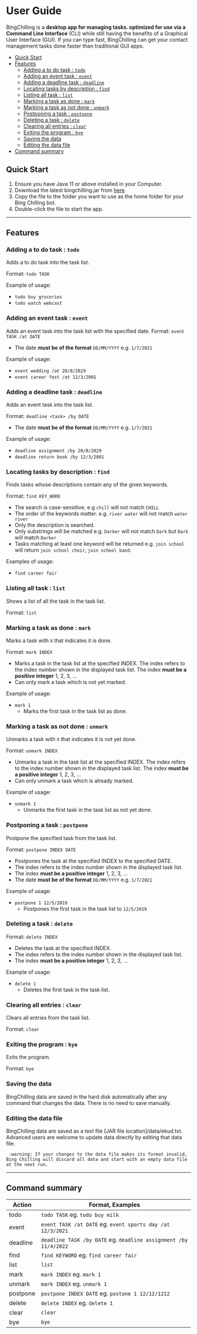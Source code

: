 # User Guide

BingChilling is a **desktop app for managing tasks. optimized for use via a Command Line Interface** (CLI) while still having the benefits of a Graphical User Interface (GUI). If you can type fast, BingChilling can get your contact management tasks done faster than traditional GUI apps.

* [Quick Start](#quick-start)
* [Features](#features)
  * [Adding a to do task : `todo`](#adding-a-to-do-task--todo)
  * [Adding an event task : `event`](#adding-an-event-task--event)
  * [Adding a deadline task : `deadline`](#adding-a-deadline-task--deadline)
  * [Locating tasks by description : `find`](#locating-tasks-by-description--find)
  * [Listing all task : `list`](#listing-all-task--list)
  * [Marking a task as done : `mark`](#marking-a-task-as-done--mark)
  * [Marking a task as not done : `unmark`](#marking-a-task-as-not-done--unmark)
  * [Postponing a task : `postpone`](#postponing-a-task--postpone)
  * [Deleting a task : `delete`](#deleting-a-task--delete)
  * [Clearing all entries : `clear`](#clearing-all-entries--clear)
  * [Exiting the program : `bye`](#exiting-the-program--bye)
  * [Saving the data](#saving-the-data)
  * [Editing the data file](#editing-the-data-file)
* [Command summary](#command-summary)

## Quick Start

1. Ensure you have Java 11 or above installed in your Computer.
2. Download the latest bingchilling.jar from [here](https://github.com/cwq2326/ip/releases).
3. Copy the file to the folder you want to use as the home folder for your Bing Chilling bot.
4. Double-click the file to start the app.

---
## Features 

### Adding a to do task : `todo`

Adds a to do task into the task list.

Format: `todo TASK`

Example of usage: 

* `todo buy groceries`
* `todo watch webcast` 
###  Adding an event task : `event`

Adds an event task into the task list with the specified date.
Format: `event TASK /at DATE`
* The date **must be of the format** `DD/MM/YYYY` e.g. `1/7/2021`

Example of usage: 

* `event wedding /at 20/8/2029`
* `event career fest /at 12/3/2001` 

### Adding a deadline task : `deadline`

Adds an event task into the task list.

Format: `deadline <task> /by DATE`
* The date **must be of the format** `DD/MM/YYYY` e.g. `1/7/2021`

Example of usage: 

* `deadline assignment /by 20/8/2029`
* `deadline return book /by 12/3/2001` 

### Locating tasks by description : `find`

Finds tasks whose descriptions contain any of the given keywords.

Format: `find KEY_WORD`
* The search is case-sensitive. e.g `chill` will not match `CHILL`
* The order of the keywords matter. e.g. `river water` will not match `water river`
* Only the description is searched.
* Only substrings will be matched e.g. `Darker` will not match `Dark` but `Dark` will match `Darker`
* Tasks matching at least one keyword will be returned e.g. `join school` will return `join school choir`, `join school band`.

Examples of usage:
* `find career fair`
### Listing all task : `list`

Shows a list of all the task in the task list.

Format: `list`

### Marking a task as done : `mark`

Marks a task with `X` that indicates it is done.

Format: `mark INDEX`
* Marks a task in the task list at the specified INDEX. The index refers to the index number shown in the displayed task list. The index **must be a positive integer** 1, 2, 3, …​
* Can only mark a task which is not yet marked.

Example of usage: 

* `mark 1`
  * Marks the first task in the task list as done.
  
### Marking a task as not done : `unmark`

Unmarks a task with `X` that indicates it is not yet done.

Format: `unmark INDEX`
* Unmarks a task in the task list at the specified INDEX. The index refers to the index number shown in the displayed task list. The index **must be a positive integer** 1, 2, 3, …​
* Can only unmark a task which is already marked.

Example of usage: 

* `unmark 1`
  * Unmarks the first task in the task list as not yet done.

### Postponing a task : `postpone`

Postpone the specified task from the task list.

Format: `postpone INDEX DATE`
* Postpones the task at the specified INDEX to the specified DATE.
* The index refers to the index number shown in the displayed task list.
* The index **must be a positive integer** 1, 2, 3, …​
* The date **must be of the format** `DD/MM/YYYY` e.g. `1/7/2021`

Example of usage: 

* `postpone 1 12/5/2019`
  * Postpones the first task in the task list to `12/5/2019`

### Deleting a task : `delete`

Format: `delete INDEX`
* Deletes the task at the specified INDEX.
* The index refers to the index number shown in the displayed task list.
* The index **must be a positive integer** 1, 2, 3, …​

Example of usage: 

* `delete 1`
  * Deletes the first task in the task list.
  
### Clearing all entries : `clear`

Clears all entries from the task list.

Format: `clear`

### Exiting the program : `bye`

Exits the program.

Format: `bye`

### Saving the data
BingChilling data are saved in the hard disk automatically after any command that changes the data. There is no need to save manually.

### Editing the data file
BingChilling data are saved as a text file [JAR file location]/data/ekud.txt. Advanced users are welcome to update data directly by editing that data file.

  ` :warning: If your changes to the data file makes its format invalid, Bing Chilling will discard all data and start with an empty data file at the next run.`

---

## Command summary

| Action   | Format, Examples |
| -        | - |
| todo     | `todo TASK` eg. `todo buy milk` |
| event    | `event TASK /at DATE` eg. `event sports day /at 12/3/2021` |
| deadline | `deadline TASK /by DATE` eg. `deadline assignment /by 11/4/2022` |
| find | `find KEYWORD` eg. `find career fair` |
| list | `list` |
| mark | `mark INDEX` eg. `mark 1` |
| unmark | `mark INDEX` eg. `unmark 1` |
| postpone | `postpone INDEX DATE` eg. `postone 1 12/12/1212` |
| delete | `delete INDEX` eg. `delete 1` |
| clear | `clear` |
| bye | `bye` |
